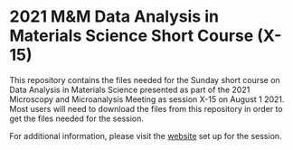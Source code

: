 # 2021 M&M Data Analysis in Materials Science Short Course (X-15)

This repository contains the files needed for the Sunday short course on Data
Analysis in Materials Science presented as part of the 2021 Microscopy and
Microanalysis Meeting as session X-15 on August 1 2021. Most users will need to
download the files from this repository in order to get the files needed for
the session.

For additional information, please visit the
[website](https://pages.nist.gov/hyperspy_tutorial) set up for the
session.
